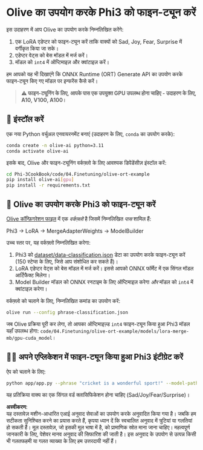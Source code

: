 # Olive का उपयोग करके Phi3 को फाइन-ट्यून करें

इस उदाहरण में आप Olive का उपयोग करके निम्नलिखित करेंगे:

1. एक LoRA एडेप्टर को फाइन-ट्यून करें ताकि वाक्यों को Sad, Joy, Fear, Surprise में वर्गीकृत किया जा सके।
2. एडेप्टर वेट्स को बेस मॉडल में मर्ज करें।
3. मॉडल को `int4` में ऑप्टिमाइज़ और क्वांटाइज़ करें।

हम आपको यह भी दिखाएंगे कि ONNX Runtime (ORT) Generate API का उपयोग करके फाइन-ट्यून किए गए मॉडल पर इन्फरेंस कैसे करें।

> **⚠️ फाइन-ट्यूनिंग के लिए, आपके पास एक उपयुक्त GPU उपलब्ध होना चाहिए - उदाहरण के लिए, A10, V100, A100।**

## 💾 इंस्टॉल करें

एक नया Python वर्चुअल एनवायरनमेंट बनाएं (उदाहरण के लिए, `conda` का उपयोग करके):

```bash
conda create -n olive-ai python=3.11
conda activate olive-ai
```

इसके बाद, Olive और फाइन-ट्यूनिंग वर्कफ़्लो के लिए आवश्यक डिपेंडेंसीज़ इंस्टॉल करें:

```bash
cd Phi-3CookBook/code/04.Finetuning/olive-ort-example
pip install olive-ai[gpu]
pip install -r requirements.txt
```

## 🧪 Olive का उपयोग करके Phi3 को फाइन-ट्यून करें
[Olive कॉन्फ़िगरेशन फाइल](../../../../../code/04.Finetuning/olive-ort-example/phrase-classification.json) में एक *वर्कफ़्लो* है जिसमें निम्नलिखित *पास* शामिल हैं:

Phi3 -> LoRA -> MergeAdapterWeights -> ModelBuilder

उच्च स्तर पर, यह वर्कफ़्लो निम्नलिखित करेगा:

1. Phi3 को [dataset/data-classification.json](../../../../../code/04.Finetuning/olive-ort-example/dataset/dataset-classification.json) डेटा का उपयोग करके फाइन-ट्यून करें (150 स्टेप्स के लिए, जिसे आप संशोधित कर सकते हैं)।
2. LoRA एडेप्टर वेट्स को बेस मॉडल में मर्ज करें। इससे आपको ONNX फॉर्मेट में एक सिंगल मॉडल आर्टिफैक्ट मिलेगा।
3. Model Builder मॉडल को ONNX रनटाइम के लिए ऑप्टिमाइज़ करेगा *और* मॉडल को `int4` में क्वांटाइज़ करेगा।

वर्कफ़्लो को चलाने के लिए, निम्नलिखित कमांड का उपयोग करें:

```bash
olive run --config phrase-classification.json
```

जब Olive प्रक्रिया पूरी कर लेगा, तो आपका ऑप्टिमाइज़्ड `int4` फाइन-ट्यून किया हुआ Phi3 मॉडल यहाँ उपलब्ध होगा: `code/04.Finetuning/olive-ort-example/models/lora-merge-mb/gpu-cuda_model`।

## 🧑‍💻 अपने एप्लिकेशन में फाइन-ट्यून किया हुआ Phi3 इंटीग्रेट करें 

ऐप को चलाने के लिए:

```bash
python app/app.py --phrase "cricket is a wonderful sport!" --model-path models/lora-merge-mb/gpu-cuda_model
```

यह प्रतिक्रिया वाक्य का एक सिंगल वर्ड क्लासिफिकेशन होना चाहिए (Sad/Joy/Fear/Surprise)।

**अस्वीकरण**:  
यह दस्तावेज़ मशीन-आधारित एआई अनुवाद सेवाओं का उपयोग करके अनुवादित किया गया है। जबकि हम सटीकता सुनिश्चित करने का प्रयास करते हैं, कृपया ध्यान दें कि स्वचालित अनुवाद में त्रुटियां या गलतियां हो सकती हैं। मूल दस्तावेज़, जो इसकी मूल भाषा में है, को प्रामाणिक स्रोत माना जाना चाहिए। महत्वपूर्ण जानकारी के लिए, पेशेवर मानव अनुवाद की सिफारिश की जाती है। इस अनुवाद के उपयोग से उत्पन्न किसी भी गलतफहमी या गलत व्याख्या के लिए हम उत्तरदायी नहीं हैं।